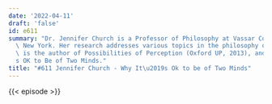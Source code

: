 ```yaml
---
date: '2022-04-11'
draft: 'false'
id: e611
summary: "Dr. Jennifer Church is a Professor of Philosophy at Vassar College in Poughkeepsie,\
  \ New York. Her research addresses various topics in the philosophy of mind. She\
  \ is the author of Possibilities of Perception (Oxford UP, 2013), and Why It\u2019\
  s OK to Be of Two Minds."
title: "#611 Jennifer Church - Why It\u2019s Ok to be of Two Minds"
---
```

{{< episode >}}
